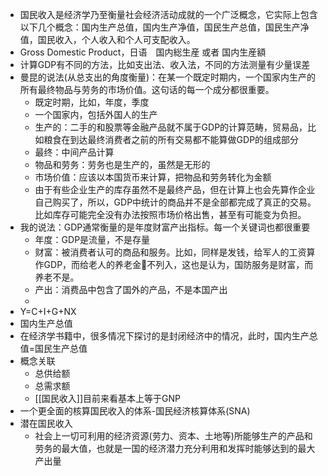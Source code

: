 - 国民收入是经济学乃至衡量社会经济活动成就的一个广泛概念，它实际上包含以下几个概念：国内生产总值，国内生产净值，国民生产总值，国民生产净值，国民收入，个人收入和个人可支配收入。 
- Gross Domestic Product，日语　国内総生産 或者 国内生産額
- 计算GDP有不同的方法，比如支出法、收入法，不同的方法测量有少量误差
- 曼昆的说法(从总支出的角度衡量)：在某一个既定时期内，一个国家内生产的所有最终物品与劳务的市场价值。这句话的每一个成分都很重要。
    - 既定时期，比如，年度，季度
    - 一个国家内，包括外国人的生产
    - 生产的：二手的和股票等金融产品就不属于GDP的计算范畴，贸易品，比如粮食在到达最终消费者之前的所有交易都不能算做GDP的组成部分
    - 最终：中间产品计算
    - 物品和劳务：劳务也是生产的，虽然是无形的
    - 市场价值：应该以本国货币来计算，把物品和劳务转化为金额
    - 由于有些企业生产的库存虽然不是最终产品，但在计算上也会先算作企业自己购买了，所以，GDP中统计的商品并不是全部都完成了真正的交易。比如库存可能完全没有办法按照市场价格出售，甚至有可能变为负担。
- 我的说法：GDP通常衡量的是年度财富产出指标。每一个关键词也都很重要
    - 年度：GDP是流量，不是存量
    - 财富：被消费者认可的商品和服务。比如，同样是发钱，给军人的工资算作GDP，而给老人的养老金不列入，这也是认为，国防服务是财富，而养老不是。
    - 产出：消费品中包含了国外的产品，不是本国产出
    - 
- Y=C+I+G+NX
- 国内生产总值
- 在经济学书籍中，很多情况下探讨的是封闭经济中的情况，此时，国内生产总值=国民生产总值
- 概念关联
    - 总供给额
    - 总需求额
    - [[国民收入]]目前来看基本上等于GNP
- 一个更全面的核算国民收入的体系-国民经济核算体系(SNA)
- 潜在国民收入
    - 社会上一切可利用的经济资源(劳力、资本、土地等)所能够生产的产品和劳务的最大值，也就是一国的经济潜力充分利用和发挥时能够达到的最大产出量 
